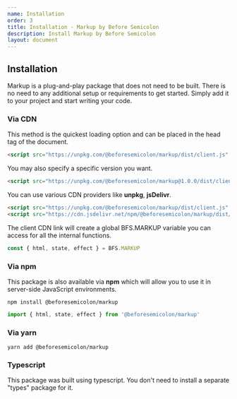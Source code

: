 ```yaml
---
name: Installation
order: 3
title: Installation - Markup by Before Semicolon
description: Install Markup by Before Semicolon
layout: document
---
```


## Installation

Markup is a plug-and-play package that does not need to be built. There is no need to any additional setup or requirements to get started. Simply add it to your project and start writing your code.

### Via CDN

This method is the quickest loading option and can be placed in the head tag of the document.

```html
<script src="https://unpkg.com/@beforesemicolon/markup/dist/client.js" />
```

You may also specify a specific version you want.

```html
<script src="https://unpkg.com/@beforesemicolon/markup@1.0.0/dist/client.js" />
```

You can use various CDN providers like **unpkg**, **jsDelivr**.

```html
<script src="https://unpkg.com/@beforesemicolon/markup/dist/client.js" />
<script src="https://cdn.jsdelivr.net/npm/@beforesemicolon/markup/dist/client.js" />
```

The client CDN link will create a global BFS.MARKUP variable you can access for all the internal functions.

```javascript
const { html, state, effect } = BFS.MARKUP
```

### Via npm

This package is also available via **npm** which will allow you to use it in server-side JavaScript environments.

```
npm install @beforesemicolon/markup
```

```javascript
import { html, state, effect } from '@beforesemicolon/markup'
```

### Via yarn

```
yarn add @beforesemicolon/markup
```

### Typescript

This package was built using typescript. You don't need to install a separate "types" package for it.
